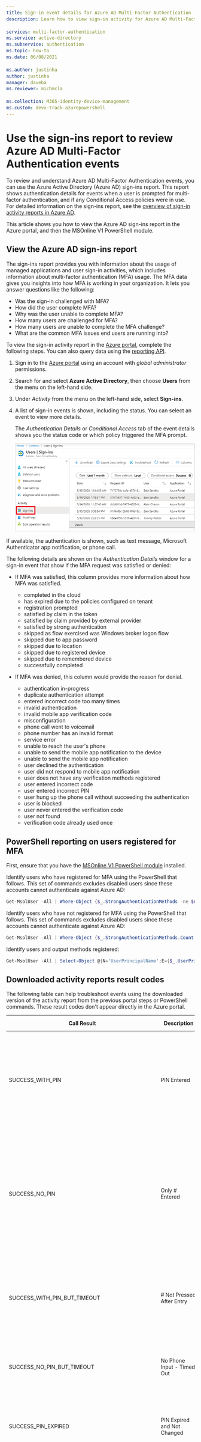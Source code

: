 ```yaml
---
title: Sign-in event details for Azure AD Multi-Factor Authentication - Azure Active Directory
description: Learn how to view sign-in activity for Azure AD Multi-Factor Authentication events and status messages.

services: multi-factor-authentication
ms.service: active-directory
ms.subservice: authentication
ms.topic: how-to
ms.date: 06/08/2021

ms.author: justinha
author: justinha
manager: daveba
ms.reviewer: michmcla

ms.collection: M365-identity-device-management 
ms.custom: devx-track-azurepowershell
---
```

# Use the sign-ins report to review Azure AD Multi-Factor Authentication events

To review and understand Azure AD Multi-Factor Authentication events, you can use the Azure Active Directory (Azure AD) sign-ins report. This report shows authentication details for events when a user is prompted for multi-factor authentication, and if any Conditional Access policies were in use. For detailed information on the sign-ins report, see the [overview of sign-in activity reports in Azure AD](../reports-monitoring/concept-sign-ins.md).

This article shows you how to view the Azure AD sign-ins report in the Azure portal, and then the MSOnline V1 PowerShell module.

## View the Azure AD sign-ins report

The sign-ins report provides you with information about the usage of managed applications and user sign-in activities, which includes information about multi-factor authentication (MFA) usage. The MFA data gives you insights into how MFA is working in your organization. It lets you answer questions like the following:

- Was the sign-in challenged with MFA?
- How did the user complete MFA?
- Why was the user unable to complete MFA?
- How many users are challenged for MFA?
- How many users are unable to complete the MFA challenge?
- What are the common MFA issues end users are running into?

To view the sign-in activity report in the [Azure portal](https://portal.azure.com), complete the following steps. You can also query data using the [reporting API](../reports-monitoring/concept-reporting-api.md).

1. Sign in to the [Azure portal](https://portal.azure.com) using an account with *global administrator* permissions.
1. Search for and select **Azure Active Directory**, then choose **Users** from the menu on the left-hand side.
1. Under *Activity* from the menu on the left-hand side, select **Sign-ins**.
1. A list of sign-in events is shown, including the status. You can select an event to view more details.

    The *Authentication Details* or *Conditional Access* tab of the event details shows you the status code or which policy triggered the MFA prompt.

    [![Screenshot of example Azure Active Directory sign-ins report in the Azure portal](media/howto-mfa-reporting/sign-in-report-cropped.png)](media/howto-mfa-reporting/sign-in-report.png#lightbox)

If available, the authentication is shown, such as text message, Microsoft Authenticator app notification, or phone call.

The following details are shown on the *Authentication Details* window for a sign-in event that show if the MFA request was satisfied or denied:

* If MFA was satisfied, this column provides more information about how MFA was satisfied.
   * completed in the cloud
   * has expired due to the policies configured on tenant
   * registration prompted
   * satisfied by claim in the token
   * satisfied by claim provided by external provider
   * satisfied by strong authentication
   * skipped as flow exercised was Windows broker logon flow
   * skipped due to app password
   * skipped due to location
   * skipped due to registered device
   * skipped due to remembered device
   * successfully completed

* If MFA was denied, this column would provide the reason for denial.
   * authentication in-progress
   * duplicate authentication attempt
   * entered incorrect code too many times
   * invalid authentication
   * invalid mobile app verification code
   * misconfiguration
   * phone call went to voicemail
   * phone number has an invalid format
   * service error
   * unable to reach the user's phone
   * unable to send the mobile app notification to the device
   * unable to send the mobile app notification
   * user declined the authentication
   * user did not respond to mobile app notification
   * user does not have any verification methods registered
   * user entered incorrect code
   * user entered incorrect PIN
   * user hung up the phone call without succeeding the authentication
   * user is blocked
   * user never entered the verification code
   * user not found
   * verification code already used once

## PowerShell reporting on users registered for MFA

First, ensure that you have the [MSOnline V1 PowerShell module](/powershell/azure/active-directory/overview) installed.

Identify users who have registered for MFA using the PowerShell that follows. This set of commands excludes disabled users since these accounts cannot authenticate against Azure AD:

```powershell
Get-MsolUser -All | Where-Object {$_.StrongAuthenticationMethods -ne $null -and $_.BlockCredential -eq $False} | Select-Object -Property UserPrincipalName
```

Identify users who have not registered for MFA using the PowerShell that follows. This set of commands excludes disabled users since these accounts cannot authenticate against Azure AD:

```powershell
Get-MsolUser -All | Where-Object {$_.StrongAuthenticationMethods.Count -eq 0 -and $_.BlockCredential -eq $False} | Select-Object -Property UserPrincipalName
```

Identify users and output methods registered:

```powershell
Get-MsolUser -All | Select-Object @{N='UserPrincipalName';E={$_.UserPrincipalName}},@{N='MFA Status';E={if ($_.StrongAuthenticationRequirements.State){$_.StrongAuthenticationRequirements.State} else {"Disabled"}}},@{N='MFA Methods';E={$_.StrongAuthenticationMethods.methodtype}} | Export-Csv -Path c:\MFA_Report.csv -NoTypeInformation
```

## Downloaded activity reports result codes

The following table can help troubleshoot events using the downloaded version of the activity report from the previous portal steps or PowerShell commands. These result codes don't appear directly in the Azure portal.

| Call Result | Description | Broad description |
| --- | --- | --- |
| SUCCESS_WITH_PIN | PIN Entered | The user entered a PIN.  If authentication succeeded then they entered the correct PIN.  If authentication is denied, then they entered an incorrect PIN or the user is set to Standard mode. |
| SUCCESS_NO_PIN | Only # Entered | If the user is set to PIN mode and the authentication is denied, this means the user did not enter their PIN and only entered #.  If the user is set to Standard mode and the authentication succeeds this means the user only entered # which is the correct thing to do in Standard mode. |
| SUCCESS_WITH_PIN_BUT_TIMEOUT | # Not Pressed After Entry | The user did not send any DTMF digits since # was not entered.  Other digits entered are not sent unless # is entered indicating the completion of the entry. |
|SUCCESS_NO_PIN_BUT_TIMEOUT | No Phone Input - Timed Out | The call was answered, but there was no response.  This typically indicates the call was picked up by voicemail. |
| SUCCESS_PIN_EXPIRED | PIN Expired and Not Changed | The user's PIN is expired and they were prompted to change it, but the PIN change was not successfully completed. |
| SUCCESS_USED_CACHE | Used Cache | Authentication succeeded without a Multi-Factor Authentication call since a previous successful authentication for the same username occurred within the configured cache timeframe. |
| SUCCESS_BYPASSED_AUTH | Bypassed Auth | Authentication succeeded using a One-Time Bypass initiated for the user.  See the Bypassed User History Report for more details on the bypass. |
| SUCCESS_USED_IP_BASED_CACHE | Used IP-based Cache | Authentication succeeded without a Multi-Factor Authentication call since a previous successful authentication for the same username, authentication type, application name, and IP occurred within the configured cache timeframe. |
| SUCCESS_USED_APP_BASED_CACHE | Used App-based Cache | Authentication succeeded without a Multi-Factor Authentication call since a previous successful authentication for the same username, authentication type, and application name within the configured cache timeframe. |
| SUCCESS_INVALID_INPUT | Invalid Phone Input | The response sent from the phone is not valid.  This could be from a fax machine or modem or the user may have entered * as part of their PIN. |
| SUCCESS_USER_BLOCKED | User is Blocked | The user's phone number is blocked.  A blocked number can be initiated by the user during an authentication call or by an administrator using the Azure portal. <br> NOTE:  A blocked number is also a byproduct of a Fraud Alert. |
| SUCCESS_SMS_AUTHENTICATED | Text Message Authenticated | For two-way test message, the user correctly replied with their one-time passcode (OTP) or OTP + PIN. |
| SUCCESS_SMS_SENT | Text Message Sent | For Text Message, the text message containing the one-time passcode (OTP) was successfully sent.  The user will enter the OTP or OTP + PIN in the application to complete the authentication. |
| SUCCESS_PHONE_APP_AUTHENTICATED | Mobile App Authenticated | The user successfully authenticated via the mobile app. |
| SUCCESS_OATH_CODE_PENDING | OATH Code Pending | The user was prompted for their OATH code but didn't respond. |
| SUCCESS_OATH_CODE_VERIFIED | OATH Code Verified | The user entered a valid OATH code when prompted. |
| SUCCESS_FALLBACK_OATH_CODE_VERIFIED | Fallback OATH Code Verified | The user was denied authentication using their primary Multi-Factor Authentication method and then provided a valid OATH code for fallback. |
| SUCCESS_FALLBACK_SECURITY_QUESTIONS_ANSWERED | Fallback Security Questions Answered | The user was denied authentication using their primary Multi-Factor Authentication method and then answered their security questions correctly for fallback. |
| FAILED_PHONE_BUSY | Auth Already In Progress | Multi-Factor Authentication is already processing an authentication for this user.  This is often caused by RADIUS clients that send multiple authentication requests during the same sign-on. |
| CONFIG_ISSUE | Phone Unreachable | Call was attempted, but either could not be placed or was not answered.  This includes busy signal, fast busy signal (disconnected), tri-tones (number no longer in service), timed out while ringing, etc. |
| FAILED_INVALID_PHONENUMBER | Invalid Phone Number Format | The phone number has an invalid format.  Phone numbers must be numeric and must be 10 digits for country code +1 (United States & Canada). |
| FAILED_USER_HUNGUP_ON_US | User Hung Up the Phone | The user answered the phone, but then hung up without pressing any buttons. |
| FAILED_INVALID_EXTENSION | Invalid Extension | The extension contains invalid characters.  Only digits, commas, *, and # are allowed.  An @ prefix may also be used. |
| FAILED_FRAUD_CODE_ENTERED | Fraud Code Entered | The user elected to report fraud during the call resulting in a denied authentication and a blocked phone number.| 
| FAILED_SERVER_ERROR | Unable to Place Call | The Multi-Factor Authentication service was unable to place the call. |
| FAILED_SMS_NOT_SENT | Text Message Could Not Be Sent | The text message could not be sent.  The authentication is denied. |
| FAILED_SMS_OTP_INCORRECT | Text Message OTP Incorrect | The user entered an incorrect one-time passcode (OTP) from the text message they received.  The authentication is denied. |
| FAILED_SMS_OTP_PIN_INCORRECT | Text Message OTP + PIN Incorrect | The user entered an incorrect one-time passcode (OTP) and/or an incorrect user PIN.  The authentication is denied. |
| FAILED_SMS_MAX_OTP_RETRY_REACHED | Exceeded Maximum Text Message OTP Attempts | The user has exceeded the maximum number of one-time passcode (OTP) attempts. |
| FAILED_PHONE_APP_DENIED | Mobile App Denied | The user denied the authentication in the mobile app by pressing the Deny button. |
| FAILED_PHONE_APP_INVALID_PIN | Mobile App Invalid PIN | The user entered an invalid PIN when authenticating in the mobile app. |
| FAILED_PHONE_APP_PIN_NOT_CHANGED | Mobile App PIN Not Changed | The user did not successfully complete a required PIN change in the mobile app. |
| FAILED_FRAUD_REPORTED | Fraud Reported | The user reported fraud in the mobile app. |
| FAILED_PHONE_APP_NO_RESPONSE | Mobile App No Response | The user did not respond to the mobile app authentication request. |
| FAILED_PHONE_APP_ALL_DEVICES_BLOCKED | Mobile App All Devices Blocked | The mobile app devices for this user are no longer responding to notifications and have been blocked. |
| FAILED_PHONE_APP_NOTIFICATION_FAILED | Mobile App Notification Failed | A failure occurred when attempting to send a notification to the mobile app on the user's device. |
| FAILED_PHONE_APP_INVALID_RESULT | Mobile App Invalid Result | The mobile app returned an invalid result. |
| FAILED_OATH_CODE_INCORRECT | OATH Code Incorrect | The user entered an incorrect OATH code.  The authentication is denied. |
| FAILED_OATH_CODE_PIN_INCORRECT | OATH Code + PIN Incorrect | The user entered an incorrect OATH code and/or an incorrect user PIN.  The authentication is denied. |
| FAILED_OATH_CODE_DUPLICATE | Duplicate OATH Code | The user entered an OATH code that was previously used.  The authentication is denied. |
| FAILED_OATH_CODE_OLD | OATH Code Out of Date | The user entered an OATH code that precedes an OATH code that was previously used.  The authentication is denied. |
| FAILED_OATH_TOKEN_TIMEOUT | OATH Code Result Timeout | The user took too long to enter the OATH code and the Multi-Factor Authentication attempt had already timed out. |
| FAILED_SECURITY_QUESTIONS_TIMEOUT | Security Questions Result Timeout | The user took too long to enter answer to security questions and the Multi-Factor Authentication attempt had already timed out. |
| FAILED_AUTH_RESULT_TIMEOUT | Auth Result Timeout | The user took too long to complete the Multi-Factor Authentication attempt. |
| FAILED_AUTHENTICATION_THROTTLED | Authentication Throttled | The Multi-Factor Authentication attempt was throttled by the service. |

## Additional MFA reports

The following additional information and reports are available for MFA events, including those for MFA Server:

| Report | Location | Description |
|:--- |:--- |:--- |
| Blocked User History | Azure AD > Security > MFA > Block/unblock users | Shows the history of requests to block or unblock users. |
| Usage for on-premises components | Azure AD > Security > MFA > Activity Report | Provides information on overall usage for MFA Server through the NPS extension, ADFS, and MFA Server. |
| Bypassed User History | Azure AD > Security > MFA > One-time bypass | Provides a history of MFA Server requests to bypass MFA for a user. |
| Server status | Azure AD > Security > MFA > Server status | Displays the status of MFA Servers associated with your account. |

## Next steps

This article provided an overview of the sign-ins activity report. For more detailed information on what this report contains and understand the data, see [sign-in activity reports in Azure AD](../reports-monitoring/concept-sign-ins.md).
